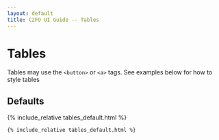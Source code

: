```yaml
---
layout: default
title: C2FO UI Guide -- Tables
---
```

<h1 class="heading heading--large">Tables</h1>
<p>Tables may use the <code>&lt;button&gt;</code> or <code>&lt;a&gt;</code> tags.  See examples below for how to style tables</p>

<h2 class="heading" id="tables-default">Defaults</h2>
{% include_relative tables_default.html %}
<pre><code class="js-code-sample">{% include_relative tables_default.html %}</code></pre>

